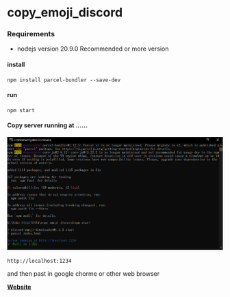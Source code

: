 # copy_emoji_discord

### Requirements

* nodejs version 20.9.0 
Recommended or more version

#### install

    npm install parcel-bundler --save-dev

#### run

    npm start

#### Copy server running at ......

![Alt text](image.png)

    http://localhost:1234

and then past in google chorme or other web browser

**[Website](https://thatiemsz.github.io/Discord-Emoji-Downloader)**